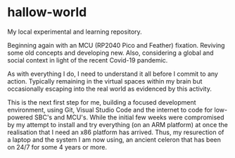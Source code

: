 # hallow-world
My local experimental and learning repository.

Beginning again with an MCU (RP2040 Pico and Feather) fixation. Reviving some old concepts and developing new. Also, considering a global and social context in light of the recent Covid-19 pandemic. 

As with everything I do, I need to understand it all before I commit to any action. Typically remaining in the virtual spaces within my brain but occasionally escaping into the real world as evidenced by this activity.

This is the next first step for me, building a focused development environment, using Git, Visual Studio Code and the internet to code for low-powered SBC's and MCU's. While the initial few weeks were compromised by my attempt to install and try everything (on an ARM platform) at once the realisation that I need an x86 platform has arrived. Thus, my resurection of a laptop and the system I am now using, an ancient celeron that has been on 24/7 for some 4 years or more. 

